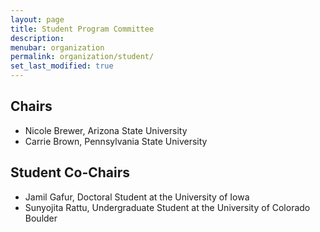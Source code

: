 ```yaml
---
layout: page
title: Student Program Committee
description: 
menubar: organization
permalink: organization/student/
set_last_modified: true
---
```


## Chairs

- Nicole Brewer, Arizona State University
- Carrie Brown, Pennsylvania State University

## Student Co-Chairs
- Jamil Gafur, Doctoral Student at the University of Iowa
- Sunyojita Rattu, Undergraduate Student at the University of Colorado Boulder

